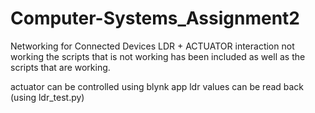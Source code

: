 # Computer-Systems_Assignment2
Networking for Connected Devices
LDR + ACTUATOR interaction not working
the scripts that is not working has been included as well as the scripts that are working.

actuator can be controlled using blynk app
ldr values can be read back (using ldr_test.py)
